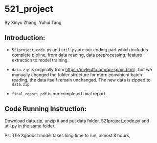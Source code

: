 # 521_project
By Xinyu Zhang, Yuhui Tang

## Introduction:
* `521project_code.py` and `util.py` are our coding part which includes complete pipline, from data reading, data preprocessing, feature extraction to model training.

* `data.zip` is originally from https://myleott.com/op-spam.html , but we manually changed the folder structure for more convinient batch reading, the data itself remain unchanged. The new data is zipped to `data.zip`

* `final_report.pdf` is our completed final report.


## Code Running Instruction: 
Download data.zip, unzip it and put data folder, 521project_code.py and util.py in the same folder.

Ps: The Xgboost model takes long time to run, almost 8 hours,
